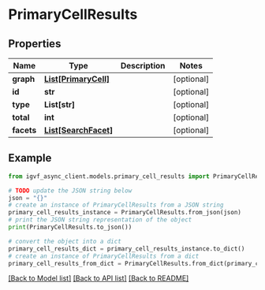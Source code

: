 # PrimaryCellResults


## Properties

Name | Type | Description | Notes
------------ | ------------- | ------------- | -------------
**graph** | [**List[PrimaryCell]**](PrimaryCell.md) |  | [optional] 
**id** | **str** |  | [optional] 
**type** | **List[str]** |  | [optional] 
**total** | **int** |  | [optional] 
**facets** | [**List[SearchFacet]**](SearchFacet.md) |  | [optional] 

## Example

```python
from igvf_async_client.models.primary_cell_results import PrimaryCellResults

# TODO update the JSON string below
json = "{}"
# create an instance of PrimaryCellResults from a JSON string
primary_cell_results_instance = PrimaryCellResults.from_json(json)
# print the JSON string representation of the object
print(PrimaryCellResults.to_json())

# convert the object into a dict
primary_cell_results_dict = primary_cell_results_instance.to_dict()
# create an instance of PrimaryCellResults from a dict
primary_cell_results_from_dict = PrimaryCellResults.from_dict(primary_cell_results_dict)
```
[[Back to Model list]](../README.md#documentation-for-models) [[Back to API list]](../README.md#documentation-for-api-endpoints) [[Back to README]](../README.md)


